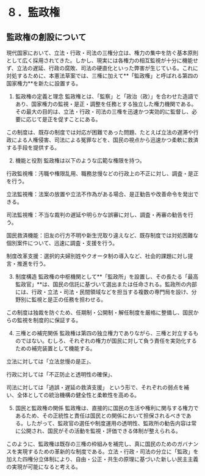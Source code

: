 # ８．監政権

## 監政権の創設について
現代国家において、立法・行政・司法の三権分立は、権力の集中を防ぐ基本原則として広く採用されてきた。しかし、現実には各権力の相互監視が十分に機能せず、立法の遅延、行政の腐敗、司法の硬直化といった弊害が生じている。これに対処するために、本憲法草案では、三権に加えて**「監政権」と呼ばれる第四の国家権力**を新たに設置する。

1. 監政権の定義と理念
監政権とは、「監察」と「政治（政）」を合わせた造語であり、国家権力の監視・是正・調整を任務とする独立した権力機関である。その最大の目的は、立法・行政・司法の三権を迅速かつ実効的に監督し、必要に応じて是正を促すことにある。

この制度は、既存の制度では対応が困難であった問題、たとえば立法の遅滞や行政による人権侵害、司法による冤罪などを、国民の視点から迅速かつ柔軟に救済する手段を提供する。

2. 機能と役割
監政権は以下のような広範な権限を持つ。

行政監視権：汚職や権限乱用、職務怠慢などの行政上の不正に対し、調査・是正を行う。

立法監視権：法案の放置や立法不作為がある場合、是正勧告や改善命令を発出できる。

司法監視権：不当な裁判の遅延や明らかな誤審に対し、調査・再審の勧告を行う。

国民救済機能：旧友の行方不明や新生児取り違えなど、既存制度では対処困難な個別案件について、迅速に調査・支援を行う。

制度改革支援：選択的夫婦別姓やクオータ制の導入など、社会的課題に対し提言・推進を行う。

3. 制度構造
監政権の中枢機関として**「監政所」を設置し、その長たる「最高監政官」**は、国民の信託に基づいて選出または任命される。監政所の内部には、行政・立法・司法・民間領域などを担当する複数の専門局を設け、分野別に監視と是正の任務を担わせる。

この制度は独裁を防ぐため、任期制・公開制・解任制度を厳格に整備し、国民からの監視を制度的に保証する。

4. 三権との補完関係
監政権は第四の独立権力でありながら、三権と対立するものではない。むしろ、それぞれの権力が国民に対して負う責任を実効化するための補完装置として機能する。

立法に対しては「立法怠慢の是正」、

行政に対しては「不正防止と透明性の確保」、

司法に対しては「過誤・遅延の救済支援」
という形で、それぞれの弱点を補い、全体としての統治機構の健全性と柔軟性を高める。

5. 国民と監政権の関係
監政権は、直接的に国民の生活や権利に関与する権力であるため、その正統性と責任は国民との関係において担保されるべきである。したがって、監政官の選任や制度運用の透明性、監政所の勧告内容は常に公開され、国民がその活動を監視・評価できる体制が整えられる。

このように、監政権は既存の三権の枠組みを補完し、真に国民のためのガバナンスを実現するための革新的な制度である。立法・行政・司法の分立に「監政」を加えた四権分立体制により、自由・公正・共生の原理に基づいた新しい民主主義の実現が可能になると考える。
